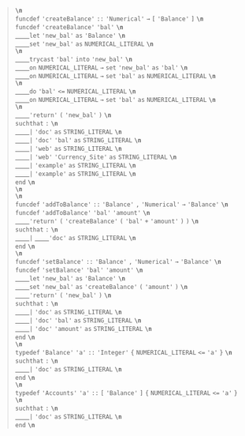<blockquote><code><b>\n</b></code><br>
<code>funcdef</code> <code>'createBalance'</code> <code>::</code> <code>'Numerical'</code> <code>→</code> <code>[</code> <code>'Balance'</code> <code>]</code> <code><b>\n</b></code><br>
<code>funcdef</code> <code>'createBalance'</code> <code>'bal'</code> <code><b>\n</b></code><br>
<code><u>&nbsp;&nbsp;&nbsp;&nbsp;</u></code><code>let</code> <code>'new_bal'</code> <code>as</code> <code>'Balance'</code> <code><b>\n</b></code><br>
<code><u>&nbsp;&nbsp;&nbsp;&nbsp;</u></code><code>set</code> <code>'new_bal'</code> <code>as</code> <code>NUMERICAL_LITERAL</code> <code><b>\n</b></code><br>
<code><b>\n</b></code><br>
<code><u>&nbsp;&nbsp;&nbsp;&nbsp;</u></code><code>trycast</code> <code>'bal'</code> <code>into</code> <code>'new_bal'</code> <code><b>\n</b></code><br>
<code><u>&nbsp;&nbsp;&nbsp;&nbsp;</u></code><code>on</code> <code>NUMERICAL_LITERAL</code> <code>→</code> <code>set</code> <code>'new_bal'</code> <code>as</code> <code>'bal'</code> <code><b>\n</b></code><br>
<code><u>&nbsp;&nbsp;&nbsp;&nbsp;</u></code><code>on</code> <code>NUMERICAL_LITERAL</code> <code>→</code> <code>set</code> <code>'bal'</code> <code>as</code> <code>NUMERICAL_LITERAL</code> <code><b>\n</b></code><br>
<code><b>\n</b></code><br>
<code><u>&nbsp;&nbsp;&nbsp;&nbsp;</u></code><code>do</code> <code>'bal'</code> <code><=</code> <code>NUMERICAL_LITERAL</code> <code><b>\n</b></code><br>
<code><u>&nbsp;&nbsp;&nbsp;&nbsp;</u></code><code>on</code> <code>NUMERICAL_LITERAL</code> <code>→</code> <code>set</code> <code>'bal'</code> <code>as</code> <code>NUMERICAL_LITERAL</code> <code><b>\n</b></code><br>
<code><b>\n</b></code><br>
<code><u>&nbsp;&nbsp;&nbsp;&nbsp;</u></code><code>'return'</code> <code>(</code> <code>'new_bal'</code> <code>)</code> <code><b>\n</b></code><br>
<code>suchthat</code> <code>:</code> <code><b>\n</b></code><br>
<code><u>&nbsp;&nbsp;&nbsp;&nbsp;</u></code><code>|</code> <code>'doc'</code> <code>as</code> <code>STRING_LITERAL</code> <code><b>\n</b></code><br>
<code><u>&nbsp;&nbsp;&nbsp;&nbsp;</u></code><code>|</code> <code>'doc'</code> <code>'bal'</code> <code>as</code> <code>STRING_LITERAL</code> <code><b>\n</b></code><br>
<code><u>&nbsp;&nbsp;&nbsp;&nbsp;</u></code><code>|</code> <code>'web'</code> <code>as</code> <code>STRING_LITERAL</code> <code><b>\n</b></code><br>
<code><u>&nbsp;&nbsp;&nbsp;&nbsp;</u></code><code>|</code> <code>'web'</code> <code>'Currency_Site'</code> <code>as</code> <code>STRING_LITERAL</code> <code><b>\n</b></code><br>
<code><u>&nbsp;&nbsp;&nbsp;&nbsp;</u></code><code>|</code> <code>'example'</code> <code>as</code> <code>STRING_LITERAL</code> <code><b>\n</b></code><br>
<code><u>&nbsp;&nbsp;&nbsp;&nbsp;</u></code><code>|</code> <code>'example'</code> <code>as</code> <code>STRING_LITERAL</code> <code><b>\n</b></code><br>
<code>end</code> <code><b>\n</b></code><br>
<code><b>\n</b></code><br>
<code><b>\n</b></code><br>
<code>funcdef</code> <code>'addToBalance'</code> <code>::</code> <code>'Balance'</code> <code>,</code> <code>'Numerical'</code> <code>→</code> <code>'Balance'</code> <code><b>\n</b></code><br>
<code>funcdef</code> <code>'addToBalance'</code> <code>'bal'</code> <code>'amount'</code> <code><b>\n</b></code><br>
<code><u>&nbsp;&nbsp;&nbsp;&nbsp;</u></code><code>'return'</code> <code>(</code> <code>'createBalance'</code> <code>(</code> <code>'bal'</code> <code>+</code> <code>'amount'</code> <code>)</code> <code>)</code> <code><b>\n</b></code><br>
<code>suchthat</code> <code>:</code> <code><b>\n</b></code><br>
<code><u>&nbsp;&nbsp;&nbsp;&nbsp;</u></code><code>|</code> <code><u>&nbsp;&nbsp;&nbsp;&nbsp;</u></code><code>'doc'</code> <code>as</code> <code>STRING_LITERAL</code> <code><b>\n</b></code><br>
<code>end</code> <code><b>\n</b></code><br>
<code><b>\n</b></code><br>
<code>funcdef</code> <code>'setBalance'</code> <code>::</code> <code>'Balance'</code> <code>,</code> <code>'Numerical'</code> <code>→</code> <code>'Balance'</code> <code><b>\n</b></code><br>
<code>funcdef</code> <code>'setBalance'</code> <code>'bal'</code> <code>'amount'</code> <code><b>\n</b></code><br>
<code><u>&nbsp;&nbsp;&nbsp;&nbsp;</u></code><code>let</code> <code>'new_bal'</code> <code>as</code> <code>'Balance'</code> <code><b>\n</b></code><br>
<code><u>&nbsp;&nbsp;&nbsp;&nbsp;</u></code><code>set</code> <code>'new_bal'</code> <code>as</code> <code>'createBalance'</code> <code>(</code> <code>'amount'</code> <code>)</code> <code><b>\n</b></code><br>
<code><u>&nbsp;&nbsp;&nbsp;&nbsp;</u></code><code>'return'</code> <code>(</code> <code>'new_bal'</code> <code>)</code> <code><b>\n</b></code><br>
<code>suchthat</code> <code>:</code> <code><b>\n</b></code><br>
<code><u>&nbsp;&nbsp;&nbsp;&nbsp;</u></code><code>|</code> <code>'doc'</code> <code>as</code> <code>STRING_LITERAL</code> <code><b>\n</b></code><br>
<code><u>&nbsp;&nbsp;&nbsp;&nbsp;</u></code><code>|</code> <code>'doc'</code> <code>'bal'</code> <code>as</code> <code>STRING_LITERAL</code> <code><b>\n</b></code><br>
<code><u>&nbsp;&nbsp;&nbsp;&nbsp;</u></code><code>|</code> <code>'doc'</code> <code>'amount'</code> <code>as</code> <code>STRING_LITERAL</code> <code><b>\n</b></code><br>
<code>end</code> <code><b>\n</b></code><br>
<code><b>\n</b></code><br>
<code>typedef</code> <code>'Balance'</code> <code>'a'</code> <code>::</code> <code>'Integer'</code> <code>{</code> <code>NUMERICAL_LITERAL</code> <code><=</code> <code>'a'</code> <code>}</code> <code><b>\n</b></code><br>
<code>suchthat</code> <code>:</code> <code><b>\n</b></code><br>
<code><u>&nbsp;&nbsp;&nbsp;&nbsp;</u></code><code>|</code> <code>'doc'</code> <code>as</code> <code>STRING_LITERAL</code> <code><b>\n</b></code><br>
<code>end</code> <code><b>\n</b></code><br>
<code><b>\n</b></code><br>
<code>typedef</code> <code>'Accounts'</code> <code>'a'</code> <code>::</code> <code>[</code> <code>'Balance'</code> <code>]</code> <code>{</code> <code>NUMERICAL_LITERAL</code> <code><=</code> <code>'a'</code> <code>}</code> <code><b>\n</b></code><br>
<code>suchthat</code> <code>:</code> <code><b>\n</b></code><br>
<code><u>&nbsp;&nbsp;&nbsp;&nbsp;</u></code><code>|</code> <code>'doc'</code> <code>as</code> <code>STRING_LITERAL</code> <code><b>\n</b></code><br>
<code>end</code> <code><b>\n</b></code><br>
</blockquote>